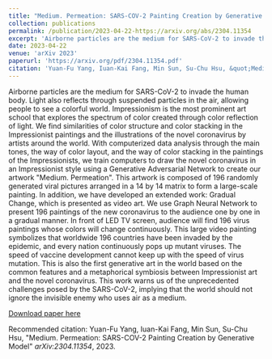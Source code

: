 ```yaml
---
title: "Medium. Permeation: SARS-COV-2 Painting Creation by Generative Model"
collection: publications
permalink: /publication/2023-04-22-https://arxiv.org/abs/2304.11354
excerpt: 'Airborne particles are the medium for SARS-CoV-2 to invade the human body. Light also reflects through suspended particles in the air, allowing people to see a colorful world. Impressionism is the most prominent art school that explores the spectrum of color created through color reflection of light. We find similarities of color structure and color stacking in the Impressionist paintings and the illustrations of the novel coronavirus by artists around the world. With computerized data analysis through the main tones, the way of color layout, and the way of color stacking in the paintings of the Impressionists, we train computers to draw the novel coronavirus in an Impressionist style using a Generative Adversarial Network to create our artwork &quot;Medium. Permeation&quot;. This artwork is composed of 196 randomly generated viral pictures arranged in a 14 by 14 matrix to form a large-scale painting. In addition, we have developed an extended work: Gradual Change, which is presented as video art. We use Graph Neural Network to present 196 paintings of the new coronavirus to the audience one by one in a gradual manner. In front of LED TV screen, audience will find 196 virus paintings whose colors will change continuously. This large video painting symbolizes that worldwide 196 countries have been invaded by the epidemic, and every nation continuously pops up mutant viruses. The speed of vaccine development cannot keep up with the speed of virus mutation. This is also the first generative art in the world based on the common features and a metaphorical symbiosis between Impressionist art and the novel coronavirus. This work warns us of the unprecedented challenges posed by the SARS-CoV-2, implying that the world should not ignore the invisible enemy who uses air as a medium.'
date: 2023-04-22
venue: 'arXiv 2023'
paperurl: 'https://arxiv.org/pdf/2304.11354.pdf'
citation: 'Yuan-Fu Yang, Iuan-Kai Fang, Min Sun, Su-Chu Hsu, &quot;Medium. Permeation: SARS-COV-2 Painting Creation by Generative Model&quot; <i>arXiv:2304.11354</i>, 2023.'
---
```

Airborne particles are the medium for SARS-CoV-2 to invade the human body. Light also reflects through suspended particles in the air, allowing people to see a colorful world. Impressionism is the most prominent art school that explores the spectrum of color created through color reflection of light. We find similarities of color structure and color stacking in the Impressionist paintings and the illustrations of the novel coronavirus by artists around the world. With computerized data analysis through the main tones, the way of color layout, and the way of color stacking in the paintings of the Impressionists, we train computers to draw the novel coronavirus in an Impressionist style using a Generative Adversarial Network to create our artwork &quot;Medium. Permeation&quot;. This artwork is composed of 196 randomly generated viral pictures arranged in a 14 by 14 matrix to form a large-scale painting. In addition, we have developed an extended work: Gradual Change, which is presented as video art. We use Graph Neural Network to present 196 paintings of the new coronavirus to the audience one by one in a gradual manner. In front of LED TV screen, audience will find 196 virus paintings whose colors will change continuously. This large video painting symbolizes that worldwide 196 countries have been invaded by the epidemic, and every nation continuously pops up mutant viruses. The speed of vaccine development cannot keep up with the speed of virus mutation. This is also the first generative art in the world based on the common features and a metaphorical symbiosis between Impressionist art and the novel coronavirus. This work warns us of the unprecedented challenges posed by the SARS-CoV-2, implying that the world should not ignore the invisible enemy who uses air as a medium.

[Download paper here](https://arxiv.org/pdf/2304.11354.pdf)

Recommended citation: Yuan-Fu Yang, Iuan-Kai Fang, Min Sun, Su-Chu Hsu, "Medium. Permeation: SARS-COV-2 Painting Creation by Generative Model" <i>arXiv:2304.11354</i>, 2023.